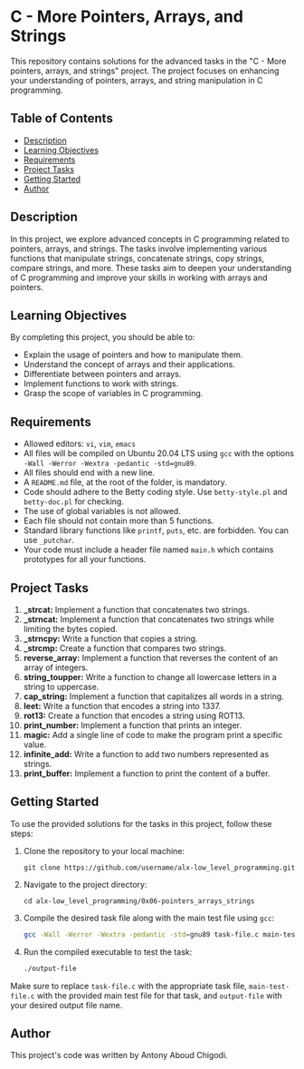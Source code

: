 # C - More Pointers, Arrays, and Strings

This repository contains solutions for the advanced tasks in the "C - More pointers, arrays, and strings" project. The project focuses on enhancing your understanding of pointers, arrays, and string manipulation in C programming.

## Table of Contents

- [Description](#description)
- [Learning Objectives](#learning-objectives)
- [Requirements](#requirements)
- [Project Tasks](#project-tasks)
- [Getting Started](#getting-started)
- [Author](#author)

## Description

In this project, we explore advanced concepts in C programming related to pointers, arrays, and strings. The tasks involve implementing various functions that manipulate strings, concatenate strings, copy strings, compare strings, and more. These tasks aim to deepen your understanding of C programming and improve your skills in working with arrays and pointers.

## Learning Objectives

By completing this project, you should be able to:

- Explain the usage of pointers and how to manipulate them.
- Understand the concept of arrays and their applications.
- Differentiate between pointers and arrays.
- Implement functions to work with strings.
- Grasp the scope of variables in C programming.

## Requirements

- Allowed editors: `vi`, `vim`, `emacs`
- All files will be compiled on Ubuntu 20.04 LTS using `gcc` with the options `-Wall -Werror -Wextra -pedantic -std=gnu89`.
- All files should end with a new line.
- A `README.md` file, at the root of the folder, is mandatory.
- Code should adhere to the Betty coding style. Use `betty-style.pl` and `betty-doc.pl` for checking.
- The use of global variables is not allowed.
- Each file should not contain more than 5 functions.
- Standard library functions like `printf`, `puts`, etc. are forbidden. You can use `_putchar`.
- Your code must include a header file named `main.h` which contains prototypes for all your functions.

## Project Tasks

1. **_strcat:** Implement a function that concatenates two strings.
2. **_strncat:** Implement a function that concatenates two strings while limiting the bytes copied.
3. **_strncpy:** Write a function that copies a string.
4. **_strcmp:** Create a function that compares two strings.
5. **reverse_array:** Implement a function that reverses the content of an array of integers.
6. **string_toupper:** Write a function to change all lowercase letters in a string to uppercase.
7. **cap_string:** Implement a function that capitalizes all words in a string.
8. **leet:** Write a function that encodes a string into 1337.
9. **rot13:** Create a function that encodes a string using ROT13.
10. **print_number:** Implement a function that prints an integer.
11. **magic:** Add a single line of code to make the program print a specific value.
12. **infinite_add:** Write a function to add two numbers represented as strings.
13. **print_buffer:** Implement a function to print the content of a buffer.

## Getting Started

To use the provided solutions for the tasks in this project, follow these steps:

1. Clone the repository to your local machine:

   ```
   git clone https://github.com/username/alx-low_level_programming.git
   ```

2. Navigate to the project directory:

   ```
   cd alx-low_level_programming/0x06-pointers_arrays_strings
   ```

3. Compile the desired task file along with the main test file using `gcc`:

   ```sh
   gcc -Wall -Werror -Wextra -pedantic -std=gnu89 task-file.c main-test-file.c -o output-file
   ```

4. Run the compiled executable to test the task:

   ```sh
   ./output-file
   ```

Make sure to replace `task-file.c` with the appropriate task file, `main-test-file.c` with the provided main test file for that task, and `output-file` with your desired output file name.

## Author

This project's code was written by Antony Aboud Chigodi.